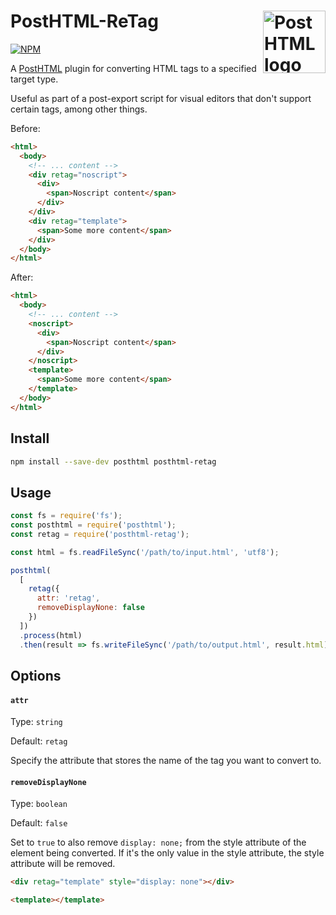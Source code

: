 # PostHTML-ReTag [<img align="right" height="100" title="PostHTML logo" src="http://posthtml.github.io/posthtml/logo.svg">](https://github.com/posthtml/posthtml)

[![NPM][npm]][npm-url]

A [PostHTML](https://github.com/posthtml/posthtml) plugin for converting HTML tags to a specified target type.

Useful as part of a post-export script for visual editors that don't support certain tags, among other things.

Before:
``` html
<html>
  <body>
    <!-- ... content -->
    <div retag="noscript">
      <div>
        <span>Noscript content</span>
      </div>
    </div>
    <div retag="template">
      <span>Some more content</span>
    </div>
  </body>
</html>
```

After:
``` html
<html>
  <body>
    <!-- ... content -->
    <noscript>
      <div>
        <span>Noscript content</span>
      </div>
    </noscript>
    <template>
      <span>Some more content</span>
    </template>
  </body>
</html>
```

## Install

```bash
npm install --save-dev posthtml posthtml-retag
```

## Usage

``` js
const fs = require('fs');
const posthtml = require('posthtml');
const retag = require('posthtml-retag');

const html = fs.readFileSync('/path/to/input.html', 'utf8');

posthtml(
  [
    retag({
      attr: 'retag',
      removeDisplayNone: false
    })
  ])
  .process(html)
  .then(result => fs.writeFileSync('/path/to/output.html', result.html));
```

## Options

#### `attr`

Type: `string`

Default: `retag`

Specify the attribute that stores the name of the tag you want to convert to.


#### `removeDisplayNone`

Type: `boolean`

Default: `false`

Set to `true` to also remove `display: none;` from the style attribute of the element being converted. If it's the only value in the style attribute, the style attribute will be removed.

```html
<div retag="template" style="display: none"></div>
```

```html
<template></template>
```

[npm]: https://img.shields.io/npm/v/posthtml-retag.svg
[npm-url]: https://npmjs.com/package/posthtml-retag
